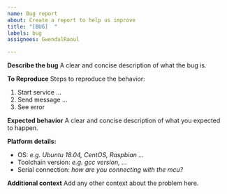 ```yaml
---
name: Bug report
about: Create a report to help us improve
title: "[BUG]  "
labels: bug
assignees: GwendalRaoul

---
```


**Describe the bug**
A clear and concise description of what the bug is.

**To Reproduce**
Steps to reproduce the behavior:
1. Start service ...
2. Send message ...
3. See error

**Expected behavior**
A clear and concise description of what you expected to happen.

**Platform details:**
 - OS: *e.g. Ubuntu 18.04, CentOS, Raspbian ...*
 - Toolchain version: *e.g. gcc version, ...*
 - Serial connection: *how are you connecting with the mcu?*

**Additional context**
Add any other context about the problem here.

